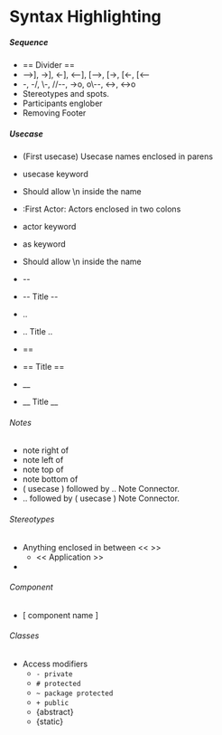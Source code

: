 Syntax Highlighting
=============================================

##### Sequence #####

* == Divider ==
* -->], ->], <-], <--], [-->, [->, [<-, [<--
* -\, -/, \\-, //--, ->o, o\\--, <->, <->o
* Stereotypes and spots.
* Participants englober
* Removing Footer


##### Usecase #####

* (First usecase) Usecase names enclosed in parens
* usecase keyword
* Should allow \n inside the name

* :First Actor: Actors enclosed in two colons
* actor keyword
* as keyword
* Should allow \n inside the name

* --
* -- Title --
* ..
* .. Title ..
* ==
* == Title ==
* __
* __ Title __

###### Notes ######

* note right of
* note left of
* note top of
* note bottom of
* ( usecase ) followed by .. Note Connector.
* .. followed by ( usecase ) Note Connector.


###### Stereotypes ######

* Anything enclosed in between << >>
    - << Application >>
* 

###### Component ######

 * [ component name ]

###### Classes #####

 * Access modifiers
    + `- private`
    + `# protected`
    + `~ package protected`
    + `+ public`
    + {abstract}
    + {static}